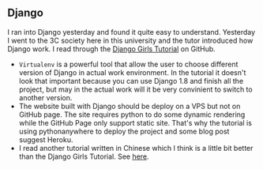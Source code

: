 ## Django
I ran into Django yesterday and found it quite easy to understand. Yesterday I went to the 3C society here in this university and the tutor introduced how Django work. I read through the [Django Girls Tutorial](http://tutorial.djangogirls.org/en/index.html) on GitHub.

- `Virtualenv` is a powerful tool that allow the user to choose different version of Django in actual work environment. In the tutorial it doesn't look that important because you can use Django 1.8 and finish all the project, but may in the actual work will it be very convinient to switch to another version.
- The website built with Django should be deploy on a VPS but not on GitHub page. The site requires python to do some dynamic rendering while the GitHub Page only support static site. That's why the tutorial is using pythonanywhere to deploy the project and some blog post suggest Heroku.
- I read another tutorial written in Chinese which I think is a little bit better than the Django Girls Tutorial. See [here](http://andrewliu.in/2014/12/22/Django%E6%90%AD%E5%BB%BA%E7%AE%80%E6%98%93%E5%8D%9A%E5%AE%A2%E6%95%99%E7%A8%8B-%E4%B8%80-Django%E7%AE%80%E4%BB%8B/).
